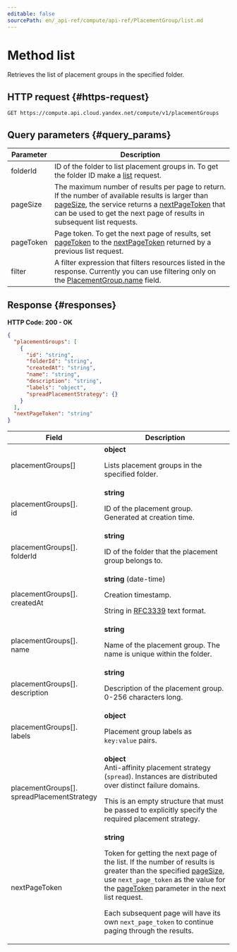 ```yaml
---
editable: false
sourcePath: en/_api-ref/compute/api-ref/PlacementGroup/list.md
---
```


# Method list
Retrieves the list of placement groups in the specified folder.
 

 
## HTTP request {#https-request}
```
GET https://compute.api.cloud.yandex.net/compute/v1/placementGroups
```
 
## Query parameters {#query_params}
 
Parameter | Description
--- | ---
folderId | ID of the folder to list placement groups in.  To get the folder ID make a [list](/docs/resource-manager/api-ref/Folder/list) request.
pageSize | The maximum number of results per page to return. If the number of available results is larger than [pageSize](/docs/compute/api-ref/PlacementGroup/list#query_params), the service returns a [nextPageToken](/docs/compute/api-ref/PlacementGroup/list#responses) that can be used to get the next page of results in subsequent list requests.
pageToken | Page token. To get the next page of results, set [pageToken](/docs/compute/api-ref/PlacementGroup/list#query_params) to the [nextPageToken](/docs/compute/api-ref/PlacementGroup/list#responses) returned by a previous list request.
filter | A filter expression that filters resources listed in the response. Currently you can use filtering only on the [PlacementGroup.name](/docs/compute/api-ref/PlacementGroup#representation) field.
 
## Response {#responses}
**HTTP Code: 200 - OK**

```json 
{
  "placementGroups": [
    {
      "id": "string",
      "folderId": "string",
      "createdAt": "string",
      "name": "string",
      "description": "string",
      "labels": "object",
      "spreadPlacementStrategy": {}
    }
  ],
  "nextPageToken": "string"
}
```

 
Field | Description
--- | ---
placementGroups[] | **object**<br><p>Lists placement groups in the specified folder.</p> 
placementGroups[].<br>id | **string**<br><p>ID of the placement group. Generated at creation time.</p> 
placementGroups[].<br>folderId | **string**<br><p>ID of the folder that the placement group belongs to.</p> 
placementGroups[].<br>createdAt | **string** (date-time)<br><p>Creation timestamp.</p> <p>String in <a href="https://www.ietf.org/rfc/rfc3339.txt">RFC3339</a> text format.</p> 
placementGroups[].<br>name | **string**<br><p>Name of the placement group. The name is unique within the folder.</p> 
placementGroups[].<br>description | **string**<br><p>Description of the placement group. 0-256 characters long.</p> 
placementGroups[].<br>labels | **object**<br><p>Placement group labels as ``key:value`` pairs.</p> 
placementGroups[].<br>spreadPlacementStrategy | **object**<br>Anti-affinity placement strategy (`spread`). Instances are distributed over distinct failure domains.<br><p>This is an empty structure that must be passed to explicitly specify the required placement strategy.</p> 
nextPageToken | **string**<br><p>Token for getting the next page of the list. If the number of results is greater than the specified <a href="/docs/compute/api-ref/PlacementGroup/list#query_params">pageSize</a>, use ``next_page_token`` as the value for the <a href="/docs/compute/api-ref/PlacementGroup/list#query_params">pageToken</a> parameter in the next list request.</p> <p>Each subsequent page will have its own ``next_page_token`` to continue paging through the results.</p> 